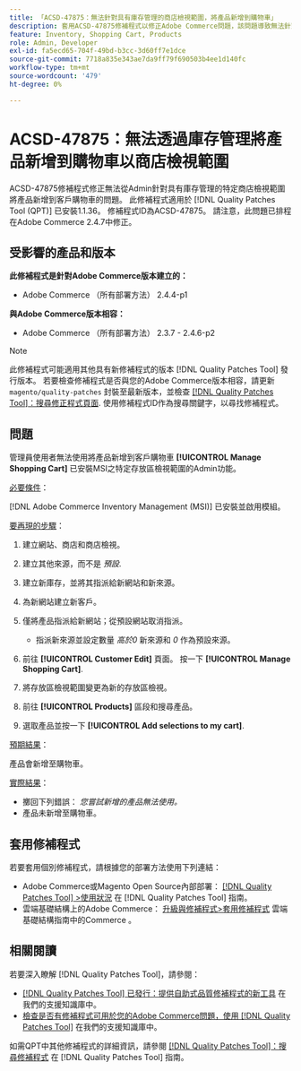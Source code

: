 ```yaml
---
title: 「ACSD-47875：無法針對具有庫存管理的商店檢視範圍，將產品新增到購物車」
description: 套用ACSD-47875修補程式以修正Adobe Commerce問題，該問題導致無法針對具有庫存管理的特定商店檢視範圍，從管理員將產品新增到客戶購物車中。
feature: Inventory, Shopping Cart, Products
role: Admin, Developer
exl-id: fa5ecd65-704f-49bd-b3cc-3d60ff7e1dce
source-git-commit: 7718a835e343ae7da9ff79f690503b4ee1d140fc
workflow-type: tm+mt
source-wordcount: '479'
ht-degree: 0%

---
```


# ACSD-47875：無法透過庫存管理將產品新增到購物車以商店檢視範圍

ACSD-47875修補程式修正無法從Admin針對具有庫存管理的特定商店檢視範圍將產品新增到客戶購物車的問題。 此修補程式適用於 [!DNL Quality Patches Tool (QPT)] 已安裝1.1.36。 修補程式ID為ACSD-47875。 請注意，此問題已排程在Adobe Commerce 2.4.7中修正。

## 受影響的產品和版本

**此修補程式是針對Adobe Commerce版本建立的：**

* Adobe Commerce （所有部署方法） 2.4.4-p1

**與Adobe Commerce版本相容：**

* Adobe Commerce （所有部署方法） 2.3.7 - 2.4.6-p2

>[!NOTE]
>
>此修補程式可能適用其他具有新修補程式的版本 [!DNL Quality Patches Tool] 發行版本。 若要檢查修補程式是否與您的Adobe Commerce版本相容，請更新 `magento/quality-patches` 封裝至最新版本，並檢查 [[!DNL Quality Patches Tool]：搜尋修正程式頁面](https://experienceleague.adobe.com/tools/commerce-quality-patches/index.html). 使用修補程式ID作為搜尋關鍵字，以尋找修補程式。

## 問題

管理員使用者無法使用將產品新增到客戶購物車 **[!UICONTROL Manage Shopping Cart]** 已安裝MSI之特定存放區檢視範圍的Admin功能。

<u>必要條件</u>：

[!DNL Adobe Commerce Inventory Management (MSI)] 已安裝並啟用模組。

<u>要再現的步驟</u>：

1. 建立網站、商店和商店檢視。
1. 建立其他來源，而不是 *預設*.
1. 建立新庫存，並將其指派給新網站和新來源。
1. 為新網站建立新客戶。
1. 僅將產品指派給新網站；從預設網站取消指派。

   * 指派新來源並設定數量 *高於0* 新來源和 *0* 作為預設來源。

1. 前往 **[!UICONTROL Customer Edit]** 頁面。 按一下 **[!UICONTROL Manage Shopping Cart]**.
1. 將存放區檢視範圍變更為新的存放區檢視。
1. 前往 **[!UICONTROL Products]** 區段和搜尋產品。
1. 選取產品並按一下 **[!UICONTROL Add selections to my cart]**.

<u>預期結果</u>：

產品會新增至購物車。

<u>實際結果</u>：

* 擲回下列錯誤： *您嘗試新增的產品無法使用。*
* 產品未新增至購物車。

## 套用修補程式

若要套用個別修補程式，請根據您的部署方法使用下列連結：

* Adobe Commerce或Magento Open Source內部部署： [[!DNL Quality Patches Tool] >使用狀況](https://experienceleague.adobe.com/docs/commerce-operations/tools/quality-patches-tool/usage.html) 在 [!DNL Quality Patches Tool] 指南。
* 雲端基礎結構上的Adobe Commerce： [升級與修補程式>套用修補程式](https://experienceleague.adobe.com/docs/commerce-cloud-service/user-guide/develop/upgrade/apply-patches.html) 雲端基礎結構指南中的Commerce 。

## 相關閱讀

若要深入瞭解 [!DNL Quality Patches Tool]，請參閱：

* [[!DNL Quality Patches Tool] 已發行：提供自助式品質修補程式的新工具](/help/announcements/adobe-commerce-announcements/magento-quality-patches-released-new-tool-to-self-serve-quality-patches.md) 在我們的支援知識庫中。
* [檢查是否有修補程式可用於您的Adobe Commerce問題，使用 [!DNL Quality Patches Tool]](/help/support-tools/patches-available-in-qpt-tool/check-patch-for-magento-issue-with-magento-quality-patches.md) 在我們的支援知識庫中。

如需QPT中其他修補程式的詳細資訊，請參閱 [[!DNL Quality Patches Tool]：搜尋修補程式](https://experienceleague.adobe.com/tools/commerce-quality-patches/index.html) 在 [!DNL Quality Patches Tool] 指南。
